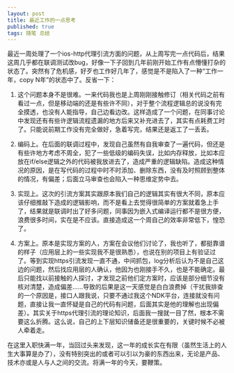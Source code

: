 ```yaml
---
layout: post
title: 最近工作的一点思考
published: true
tags: 随笔 总结
---
```


最近一周处理了一个ios-http代理引流方面的问题，从上周写完一点代码后，结果这周几乎都在联调测试改bug，好像一下子回到几年前刚开始工作有点懵懂打杂的状态了。突然有了危机感，好歹也工作好几年了，感觉是不是陷入了一种“工作一年，copy N年”的状态中了。反省一下：

1. 这个问题本身不是很难。一来代码我也是上周刚刚接触修订（相关代码之前有看过一点，但是移动端的还是有些许不同），对于整个流程逻辑总的说没有完全摸透，也没有人能指导，自己边看边改。这样造成了一个问题，在同事讨论中发现还有有些许逻辑流程遗漏的地方后来又补充进去了，其实有点耗费工时了。只能说前期工作没有完全做好，急着写完，结果还是返工了一丢丢。

2. 编码上。在后面的联调过程中，发现自己虽然有自我审查了一遍代码，但还是有些许地方考虑不周全，犯了一些低级的编码失误，比如内存释放，比如本应放在if/else逻辑之外的代码被我放进去了，造成严重的逻辑缺陷。造成这种情况的原因，是在写代码的过程中时不时添加、删除东西，没有及时照顾到整体的情况，有偏差；后面立马审查也会陷入一种思维定势中去。

3. 实现上。这次的引流方案其实跟原本我们自己的逻辑其实有很大不同，原本应该仔细推敲下造成的逻辑影响，而不是看上去觉得很简单的方案就着急上手了，结果就是联调时出了好多问题，同事因为嵌入式编译运行都不是很方便，浪费很多时间，实在是不应该。直接造成这一个周自己的效率非常低下，惶恐了。

4. 方案上。原本是实现方案的人，方案在会议他们讨论了，我也听了，都挺靠谱的样子（应用层上的一些实现我不是很熟悉），也说在别的项目上有验证过了。等到实现https引流发现一直不通，中间抓包，log分析后认为不是自己这边的问题，然后找应用层的人确认，他因为也刚接手不久，也是不能确定。最后只能找以前接触的人探讨，才发现之前他们定方案时，应该是部分细节没有核对清楚，造成偏差......导致的后果是这一天感觉是白白浪费掉（干扰我排查的一个原因是，接口人跟我说，只要不通过我这个NDK平台，连接就没有问题，直接让我一直怀疑是自己的代码有问题，后面其实是他的理解也出现偏差）。其实关于https代理引流的理论知识，后面我一搜就一目了然，根本不需要这么折腾。这么说，自己的上下层知识储备还是很重要的，关键时候不必被人牵着走。

在这里入职快满一年，当回过头来发现，这一年的成长实在有限（虽然生活上的人生大事算是办了），没有特别突出的或者可以引以为豪的东西出来，无论是产品、技术亦或是人与人之间的交流。将满一年的今天，要鞭策。

